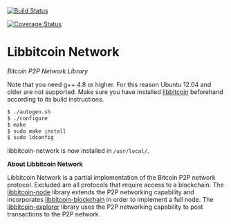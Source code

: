[![Build Status](https://travis-ci.org/libbitcoin/libbitcoin-network.svg?branch=master)](https://travis-ci.org/libbitcoin/libbitcoin-network)

[![Coverage Status](https://coveralls.io/repos/libbitcoin/libbitcoin-network/badge.svg)](https://coveralls.io/r/libbitcoin/libbitcoin-network)

# Libbitcoin Network

*Bitcoin P2P Network Library*

Note that you need g++ 4.8 or higher. For this reason Ubuntu 12.04 and older are not supported. Make sure you have installed [libbitcoin](https://github.com/libbitcoin/libbitcoin) beforehand according to its build instructions.

```sh
$ ./autogen.sh
$ ./configure
$ make
$ sudo make install
$ sudo ldconfig
```

libbitcoin-network is now installed in `/usr/local/`.

**About Libbitcoin Network**

Libbitcoin Network is a partial implementation of the Bitcoin P2P network protocol. Excluded are all protocols that require access to a blockchain. The [libbitcoin-node](https://github.com/libbitcoin/libbitcoin-node) library extends the P2P networking capability and incorporates [libbitcoin-blockchain](https://github.com/libbitcoin/libbitcoin-blockchain) in order to implement a full node. The [libbitcoin-explorer](https://github.com/libbitcoin/libbitcoin-explorer) library uses the P2P networking capability to post transactions to the P2P network.